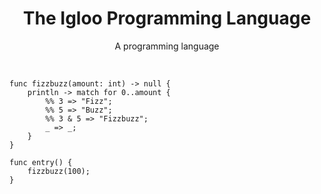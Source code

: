 <h1 align = 'center'>The Igloo Programming Language</h1>

<!--<p align = 'center'>
  <img src = '/images/igloo_logo.png'>
</p>
-->

<p align = 'center'>A programming language</p>

<br>

```fluo
func fizzbuzz(amount: int) -> null {
    println -> match for 0..amount {
        %% 3 => "Fizz";
        %% 5 => "Buzz";
        %% 3 & 5 => "Fizzbuzz";
        _ => _;
    }
}

func entry() {
    fizzbuzz(100);
}
```
